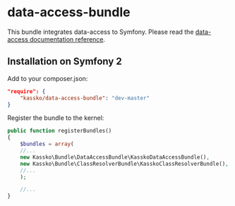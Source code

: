 data-access-bundle
==================

This bundle integrates data-access to Symfony.
Please read the [data-access documentation reference](https://github.com/kassko/data-access/blob/alpha/README.md).

Installation on Symfony 2
---------------

Add to your composer.json:
```json
"require": {
    "kassko/data-access-bundle": "dev-master"
}
```

Register the bundle to the kernel:
```php
public function registerBundles()
{
    $bundles = array(
    //...
    new Kassko\Bundle\DataAccessBundle\KasskoDataAccessBundle(),
    new Kassko\Bundle\ClassResolverBundle\KasskoClassResolverBundle(),
    //...
    );

    //...
}
```
